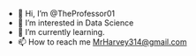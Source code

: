- 👋 Hi, I’m @TheProfessor01
- 👀 I’m interested in Data Science
- 🌱 I’m currently learning.
- 📫 How to reach me MrHarvey314@gmail.com

<!---
TheProfessor01/TheProfessor01 is a ✨ special ✨ repository because its `README.md` (this file) appears on your GitHub profile.
You can click the Preview link to take a look at your changes.
--->
